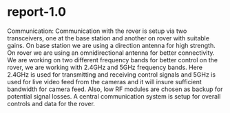 # report-1.0
 Communication:
Communication with the rover is setup via two transceivers, one at the base station and another on rover with suitable gains. On base station we are using a direction antenna for high strength. On rover we are using an omnidirectional antenna for better connectivity.
We are working on two different frequency bands for better control on the rover, we are working with 2.4GHz and 5GHz frequency bands. Here 2.4GHz is used for transmitting and receiving control signals and 5GHz is used for live video feed from the cameras and it will insure sufficient bandwidth for camera feed.
Also, low RF modules are chosen as backup for potential signal losses. A central communication system is setup for overall controls and data for the rover.
